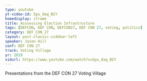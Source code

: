 ```yaml
---
type: youtube
yt-video-id: 5pu_daq_BIY
homedisplay: iframe
title: Asssessing Election Infrastructure
tags: [DEFCON, DEF CON, DEFCON27, DEF CON 27, voting, politics]
category: DEF_CON_27
layout: post-classic-sidebar-left
speaker: Jason Hill
conf: DEF CON 27
track: Voting Village
yr: 2019
vidurl: https://www.youtube.com/watch?v=5pu_daq_BIY
---
```

Presentations from the DEF CON 27 Voting Village